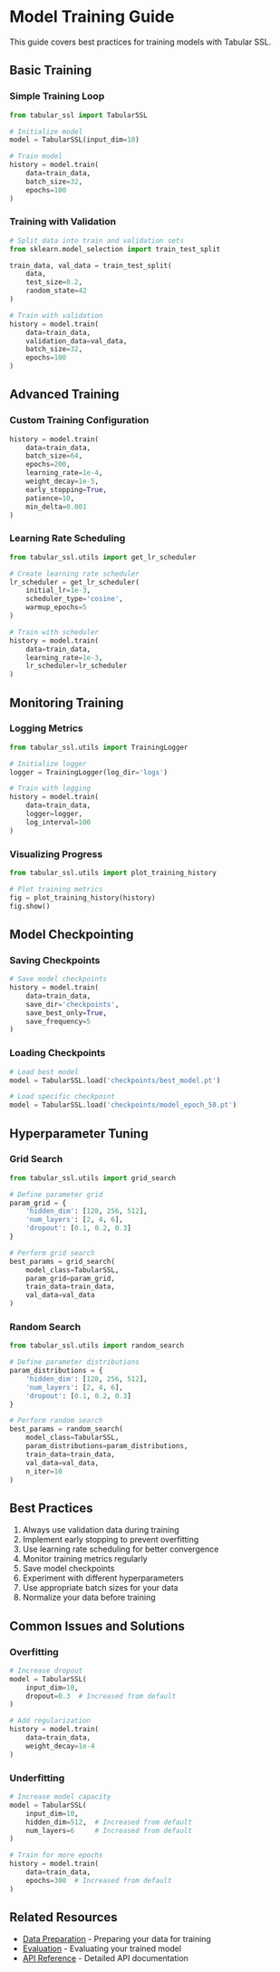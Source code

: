 # Model Training Guide

This guide covers best practices for training models with Tabular SSL.

## Basic Training

### Simple Training Loop

```python
from tabular_ssl import TabularSSL

# Initialize model
model = TabularSSL(input_dim=10)

# Train model
history = model.train(
    data=train_data,
    batch_size=32,
    epochs=100
)
```

### Training with Validation

```python
# Split data into train and validation sets
from sklearn.model_selection import train_test_split

train_data, val_data = train_test_split(
    data,
    test_size=0.2,
    random_state=42
)

# Train with validation
history = model.train(
    data=train_data,
    validation_data=val_data,
    batch_size=32,
    epochs=100
)
```

## Advanced Training

### Custom Training Configuration

```python
history = model.train(
    data=train_data,
    batch_size=64,
    epochs=200,
    learning_rate=1e-4,
    weight_decay=1e-5,
    early_stopping=True,
    patience=10,
    min_delta=0.001
)
```

### Learning Rate Scheduling

```python
from tabular_ssl.utils import get_lr_scheduler

# Create learning rate scheduler
lr_scheduler = get_lr_scheduler(
    initial_lr=1e-3,
    scheduler_type='cosine',
    warmup_epochs=5
)

# Train with scheduler
history = model.train(
    data=train_data,
    learning_rate=1e-3,
    lr_scheduler=lr_scheduler
)
```

## Monitoring Training

### Logging Metrics

```python
from tabular_ssl.utils import TrainingLogger

# Initialize logger
logger = TrainingLogger(log_dir='logs')

# Train with logging
history = model.train(
    data=train_data,
    logger=logger,
    log_interval=100
)
```

### Visualizing Progress

```python
from tabular_ssl.utils import plot_training_history

# Plot training metrics
fig = plot_training_history(history)
fig.show()
```

## Model Checkpointing

### Saving Checkpoints

```python
# Save model checkpoints
history = model.train(
    data=train_data,
    save_dir='checkpoints',
    save_best_only=True,
    save_frequency=5
)
```

### Loading Checkpoints

```python
# Load best model
model = TabularSSL.load('checkpoints/best_model.pt')

# Load specific checkpoint
model = TabularSSL.load('checkpoints/model_epoch_50.pt')
```

## Hyperparameter Tuning

### Grid Search

```python
from tabular_ssl.utils import grid_search

# Define parameter grid
param_grid = {
    'hidden_dim': [128, 256, 512],
    'num_layers': [2, 4, 6],
    'dropout': [0.1, 0.2, 0.3]
}

# Perform grid search
best_params = grid_search(
    model_class=TabularSSL,
    param_grid=param_grid,
    train_data=train_data,
    val_data=val_data
)
```

### Random Search

```python
from tabular_ssl.utils import random_search

# Define parameter distributions
param_distributions = {
    'hidden_dim': [128, 256, 512],
    'num_layers': [2, 4, 6],
    'dropout': [0.1, 0.2, 0.3]
}

# Perform random search
best_params = random_search(
    model_class=TabularSSL,
    param_distributions=param_distributions,
    train_data=train_data,
    val_data=val_data,
    n_iter=10
)
```

## Best Practices

1. Always use validation data during training
2. Implement early stopping to prevent overfitting
3. Use learning rate scheduling for better convergence
4. Monitor training metrics regularly
5. Save model checkpoints
6. Experiment with different hyperparameters
7. Use appropriate batch sizes for your data
8. Normalize your data before training

## Common Issues and Solutions

### Overfitting

```python
# Increase dropout
model = TabularSSL(
    input_dim=10,
    dropout=0.3  # Increased from default
)

# Add regularization
history = model.train(
    data=train_data,
    weight_decay=1e-4
)
```

### Underfitting

```python
# Increase model capacity
model = TabularSSL(
    input_dim=10,
    hidden_dim=512,  # Increased from default
    num_layers=6     # Increased from default
)

# Train for more epochs
history = model.train(
    data=train_data,
    epochs=300  # Increased from default
)
```

## Related Resources

- [Data Preparation](data-preparation.md) - Preparing your data for training
- [Evaluation](evaluation.md) - Evaluating your trained model
- [API Reference](../reference/api.md) - Detailed API documentation 